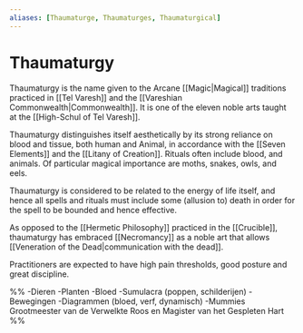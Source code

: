 ```yaml
---
aliases: [Thaumaturge, Thaumaturges, Thaumaturgical]
---
```



# Thaumaturgy
Thaumaturgy is the name given to the Arcane [[Magic|Magical]] traditions practiced in [[Tel Varesh]] and the [[Vareshian Commonwealth|Commonwealth]]. It is one of the eleven noble arts taught at the [[High-Schul of Tel Varesh]].

Thaumaturgy distinguishes itself aesthetically by its strong reliance on blood and tissue, both human and Animal, in accordance with the [[Seven Elements]] and the [[Litany of Creation]]. Rituals often include blood, and animals. Of particular magical importance are moths, snakes, owls, and eels. 

Thaumaturgy is considered to be related to the energy of life itself, and hence all spells and rituals must include some (allusion to) death in order for the spell to be bounded and hence effective.

As opposed to the [[Hermetic Philosophy]] practiced in the [[Crucible]], thaumaturgy has embraced [[Necromancy]] as a noble art that allows [[Veneration of the Dead|communication with the dead]].

Practitioners are expected to have high pain thresholds, good posture and great discipline. 

%% -Dieren 
-Planten
-Bloed
-Sumulacra (poppen, schilderijen)
-Bewegingen
-Diagrammen (bloed, verf, dynamisch)
-Mummies
Grootmeester van de Verwelkte Roos en Magister van het Gespleten Hart 
%%
